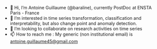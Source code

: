 - 👋 Hi, I’m Antoine Guillaume (@baraline), currently PostDoc at ENSTA Paris - France
- 👀 I’m interested in time series transformation, classification and interpretability, but also change point and anomaly detection.
- 💞️ I’m looking to collaborate on research activities on time series
- 📫 How to reach me : My generic (non institutional email) is antoine.guillaume45@gmail.com

<!---
baraline/baraline is a ✨ special ✨ repository because its `README.md` (this file) appears on your GitHub profile.
You can click the Preview link to take a look at your changes.
--->
